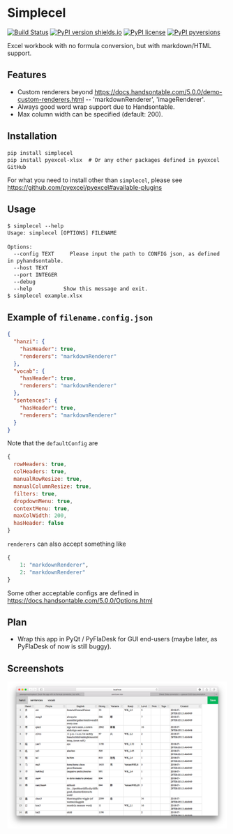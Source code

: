 # Simplecel

[![Build Status](https://travis-ci.org/patarapolw/simplecel.svg?branch=master)](https://travis-ci.org/patarapolw/simplecel)
[![PyPI version shields.io](https://img.shields.io/pypi/v/simplecel.svg)](https://pypi.python.org/pypi/simplecel/)
[![PyPI license](https://img.shields.io/pypi/l/simplecel.svg)](https://pypi.python.org/pypi/simplecel/)
[![PyPI pyversions](https://img.shields.io/pypi/pyversions/simplecel.svg)](https://pypi.python.org/pypi/simplecel/)

Excel workbook with no formula conversion, but with markdown/HTML support.

## Features

- Custom renderers beyond https://docs.handsontable.com/5.0.0/demo-custom-renderers.html -- 'markdownRenderer', 'imageRenderer'.
- Always good word wrap support due to Handsontable.
- Max column width can be specified (default: 200).

## Installation

```commandline
pip install simplecel
pip install pyexcel-xlsx  # Or any other packages defined in pyexcel GitHub
```

For what you need to install other than `simplecel`, please see https://github.com/pyexcel/pyexcel#available-plugins

## Usage

```commandline
$ simplecel --help
Usage: simplecel [OPTIONS] FILENAME

Options:
  --config TEXT     Please input the path to CONFIG json, as defined in pyhandsontable.
  --host TEXT
  --port INTEGER
  --debug
  --help          Show this message and exit.
$ simplecel example.xlsx
```

## Example of `filename.config.json`

```json
{
  "hanzi": {
    "hasHeader": true,
    "renderers": "markdownRenderer"
  },
  "vocab": {
    "hasHeader": true,
    "renderers": "markdownRenderer"
  },
  "sentences": {
    "hasHeader": true,
    "renderers": "markdownRenderer"
  }
}
```

Note that the `defaultConfig` are

```javascript
{
  rowHeaders: true,
  colHeaders: true,
  manualRowResize: true,
  manualColumnResize: true,
  filters: true,
  dropdownMenu: true,
  contextMenu: true,
  maxColWidth: 200,
  hasHeader: false
}
```

`renderers` can also accept something like

```python
{
    1: "markdownRenderer",
    2: "markdownRenderer"
}
```

Some other acceptable configs are defined in https://docs.handsontable.com/5.0.0/Options.html

## Plan

- Wrap this app in PyQt / PyFlaDesk for GUI end-users (maybe later, as PyFlaDesk of now is still buggy).

## Screenshots

<img src="https://raw.githubusercontent.com/patarapolw/simplecel/master/screenshots/0.png" />
